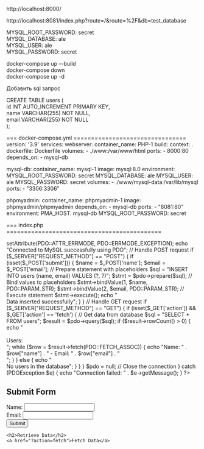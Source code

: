 http://localhost:8000/
  
http://localhost:8081/index.php?route=/&route=%2F&db=test_database
  
MYSQL_ROOT_PASSWORD: secret  
MYSQL_DATABASE: ale  
MYSQL_USER: ale  
MYSQL_PASSWORD: secret  

docker-compose up --build  
docker-compose down  
docker-compose up -d  

Добавить sql запрос 
   
CREATE TABLE users (  
    id INT AUTO_INCREMENT PRIMARY KEY,  
    name VARCHAR(255) NOT NULL,  
    email VARCHAR(255) NOT NULL  
);  

=== docker-compose.yml ================================  
version: '3.9'
services:
  webserver:
    container_name: PHP-1
    build: 
      context: .
      dockerfile: Dockerfile
    volumes:
      - ./www:/var/www/html
    ports:
      - 8000:80
    depends_on:
      - mysql-db

  mysql-db:
    container_name: mysql-1
    image: mysql:8.0
    environment:
      MYSQL_ROOT_PASSWORD: secret
      MYSQL_DATABASE: ale
      MYSQL_USER: ale
      MYSQL_PASSWORD: secret
    volumes:
      - ./www/mysql-data:/var/lib/mysql
    ports:
      - "3306:3306"

  phpmyadmin:
    container_name: phpmyadmin-1
    image: phpmyadmin/phpmyadmin
    depends_on:
      - mysql-db
    ports:
      - "8081:80"
    environment:
      PMA_HOST: mysql-db
      MYSQL_ROOT_PASSWORD: secret


  
=== index.php ============================================  
<?php

try {

    // === для http://ale.ho.ua
    // $host = 'localhost';
    // $user = 'ale';
    // $pass = '****'; //пароль
    // $db = 'ale';

    // === для Docker compose
    $host = 'mysql-db';
    $user = 'ale';
    $pass = 'secret';
    $db = 'ale';

    $dsn = "mysql:host=$host;dbname=$db";
    $pdo = new PDO($dsn, $user, $pass);
    $pdo->setAttribute(PDO::ATTR_ERRMODE, PDO::ERRMODE_EXCEPTION);

    echo "Connected to MySQL successfully using PDO";

    // Handle POST request
    if ($_SERVER["REQUEST_METHOD"] == "POST") {
        if (isset($_POST['submit'])) {
            $name = $_POST['name'];
            $email = $_POST['email'];

            // Prepare statement with placeholders
            $sql = "INSERT INTO users (name, email) VALUES (?, ?)";
            $stmt = $pdo->prepare($sql);

            // Bind values to placeholders
            $stmt->bindValue(1, $name, PDO::PARAM_STR);
            $stmt->bindValue(2, $email, PDO::PARAM_STR);

            // Execute statement
            $stmt->execute();

            echo "<br>Data inserted successfully";
        }
    }

    // Handle GET request
    if ($_SERVER["REQUEST_METHOD"] == "GET") {
        if (isset($_GET['action']) && $_GET['action'] == 'fetch') {
            // Get data from database
            $sql = "SELECT * FROM users";
            $result = $pdo->query($sql);

            if ($result->rowCount() > 0) {
                echo "<br><br>Users:<br>";
                while ($row = $result->fetch(PDO::FETCH_ASSOC)) {
                    echo "Name: " . $row["name"] . " - Email: " . $row["email"] . "<br>";
                }
            } else {
                echo "<br>No users in the database";
            }
        }
    }

    $pdo = null; // Close the connection
} catch (PDOException $e) {
    echo "Connection failed: " . $e->getMessage();
}

?>

<!DOCTYPE html>
<html>

<head>
    <title>PHP Form with PDO</title>
</head>

<body>
    <h2>Submit Form</h2>
    <form method="post" action="<?php echo $_SERVER['PHP_SELF']; ?>">
        Name: <input type="text" name="name"><br>
        Email: <input type="text" name="email"><br>
        <input type="submit" name="submit" value="Submit">
    </form>

    <h2>Retrieve Data</h2>
    <a href="?action=fetch">Fetch Data</a>
</body>

</html>